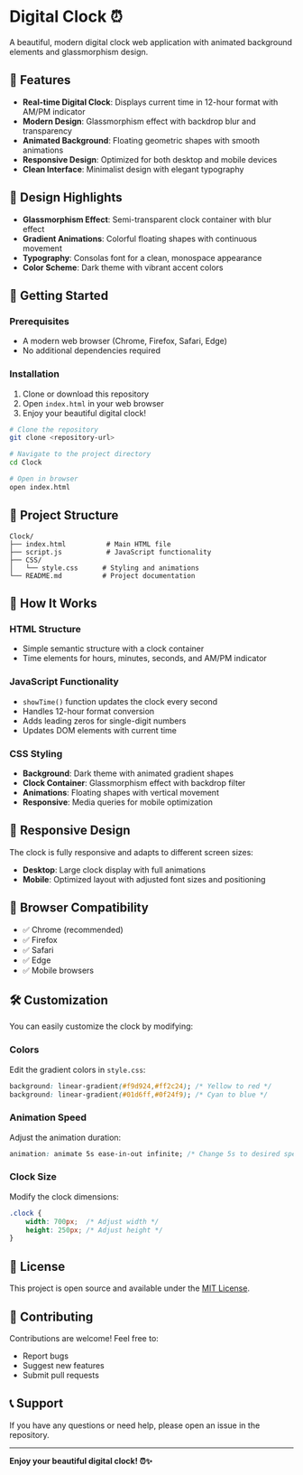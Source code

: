# Digital Clock ⏰

A beautiful, modern digital clock web application with animated background elements and glassmorphism design.

## 🌟 Features

- **Real-time Digital Clock**: Displays current time in 12-hour format with AM/PM indicator
- **Modern Design**: Glassmorphism effect with backdrop blur and transparency
- **Animated Background**: Floating geometric shapes with smooth animations
- **Responsive Design**: Optimized for both desktop and mobile devices
- **Clean Interface**: Minimalist design with elegant typography

## 🎨 Design Highlights

- **Glassmorphism Effect**: Semi-transparent clock container with blur effect
- **Gradient Animations**: Colorful floating shapes with continuous movement
- **Typography**: Consolas font for a clean, monospace appearance
- **Color Scheme**: Dark theme with vibrant accent colors

## 🚀 Getting Started

### Prerequisites

- A modern web browser (Chrome, Firefox, Safari, Edge)
- No additional dependencies required

### Installation

1. Clone or download this repository
2. Open `index.html` in your web browser
3. Enjoy your beautiful digital clock!

```bash
# Clone the repository
git clone <repository-url>

# Navigate to the project directory
cd Clock

# Open in browser
open index.html
```

## 📁 Project Structure

```
Clock/
├── index.html          # Main HTML file
├── script.js           # JavaScript functionality
├── CSS/
│   └── style.css      # Styling and animations
└── README.md          # Project documentation
```

## 🔧 How It Works

### HTML Structure
- Simple semantic structure with a clock container
- Time elements for hours, minutes, seconds, and AM/PM indicator

### JavaScript Functionality
- `showTime()` function updates the clock every second
- Handles 12-hour format conversion
- Adds leading zeros for single-digit numbers
- Updates DOM elements with current time

### CSS Styling
- **Background**: Dark theme with animated gradient shapes
- **Clock Container**: Glassmorphism effect with backdrop filter
- **Animations**: Floating shapes with vertical movement
- **Responsive**: Media queries for mobile optimization

## 📱 Responsive Design

The clock is fully responsive and adapts to different screen sizes:
- **Desktop**: Large clock display with full animations
- **Mobile**: Optimized layout with adjusted font sizes and positioning

## 🎯 Browser Compatibility

- ✅ Chrome (recommended)
- ✅ Firefox
- ✅ Safari
- ✅ Edge
- ✅ Mobile browsers

## 🛠️ Customization

You can easily customize the clock by modifying:

### Colors
Edit the gradient colors in `style.css`:
```css
background: linear-gradient(#f9d924,#ff2c24); /* Yellow to red */
background: linear-gradient(#01d6ff,#0f24f9); /* Cyan to blue */
```

### Animation Speed
Adjust the animation duration:
```css
animation: animate 5s ease-in-out infinite; /* Change 5s to desired speed */
```

### Clock Size
Modify the clock dimensions:
```css
.clock {
    width: 700px;  /* Adjust width */
    height: 250px; /* Adjust height */
}
```

## 📄 License

This project is open source and available under the [MIT License](LICENSE).

## 🤝 Contributing

Contributions are welcome! Feel free to:
- Report bugs
- Suggest new features
- Submit pull requests

## 📞 Support

If you have any questions or need help, please open an issue in the repository.

---

**Enjoy your beautiful digital clock! ⏰✨**
